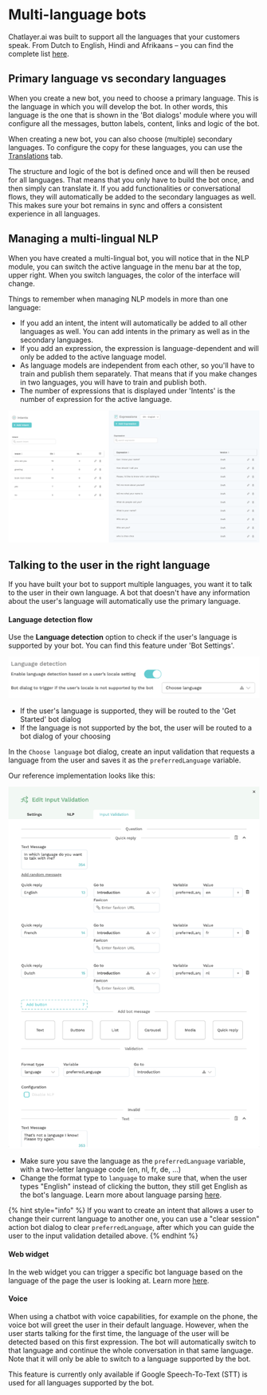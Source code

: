 # Multi-language bots

Chatlayer.ai was built to support all the languages that your customers speak. From Dutch to English, Hindi and Afrikaans – you can find the complete list [here](natural-language-processing-nlp/supported-languages.md).

## Primary language vs secondary languages

When you create a new bot, you need to choose a primary language. This is the language in which you will develop the bot. In other words, this language is the one that is shown in the 'Bot dialogs' module where you will configure all the messages, button labels, content, links and logic of the bot.

When creating a new bot, you can also choose \(multiple\) secondary languages. To configure the copy for these languages, you can use the [Translations](../bot-answers/dialog-state/translations.md) tab. 

The structure and logic of the bot is defined once and will then be reused for all languages. That means that you only have to build the bot once, and then simply can translate it. If you add functionalities or conversational flows, they will automatically be added to the secondary languages as well. This makes sure your bot remains in sync and offers a consistent experience in all languages.

## Managing a multi-lingual NLP

When you have created a multi-lingual bot, you will notice that in the NLP module, you can switch the active language in the menu bar at the top, upper right. When you switch languages, the color of the interface will change.

Things to remember when managing NLP models in more than one language:

* If you add an intent, the intent will automatically be added to all other languages as well. You can add intents in the primary as well as in the secondary languages.
* If you add an expression, the expression is language-dependent and will only be added to the active language model.
* As language models are independent from each other, so you'll have to train and publish them separately. That means that if you make changes in two languages, you will have to train and publish both. 
* The number of expressions that is displayed under 'Intents' is the number of expression for the active language.

![](../.gitbook/assets/image%20%28242%29.png)

## Talking to the user in the right language

If you have built your bot to support multiple languages, you want it to talk to the user in their own language. A bot that doesn't have any information about the user's language will automatically use the primary language.

#### Language detection flow

Use the **Language detection** option to check if the user's language is supported by your bot. You can find this feature under 'Bot Settings'.

![](../.gitbook/assets/image%20%28244%29.png)

* If the user's language is supported, they will be routed to the 'Get Started' bot dialog
* If the language is not supported by the bot, the user will be routed to a bot dialog of your choosing

In the `Choose language` bot dialog, create an input validation that requests a language from the user and saves it as the `preferredLanguage` variable.

Our reference implementation looks like this:

![](../.gitbook/assets/image%20%28221%29.png)

* Make sure you save the language as the `preferredLanguage` variable, with a two-letter language code \(en, nl, fr, de, ...\)
* Change the format type to `language` to make sure that, when the user types "English" instead of clicking the button, they still get English as the bot's language. Learn more about language parsing [here](../bot-answers/dialog-state/user-input-bot-dialog.md#language).

{% hint style="info" %}
If you want to create an intent that allows a user to change their current language to another one, you can use a "clear session" action bot dialog to clear `preferredLanguage`, after which you can guide the user to the input validation detailed above.
{% endhint %}

#### Web widget

In the web widget you can trigger a specific bot language based on the language of the page the user is looking at. Learn more [here](../channels/webwidget.md#default-locale).

#### Voice

When using a chatbot with voice capabilities, for example on the phone, the voice bot will greet the user in their default language. However, when the user starts talking for the first time, the language of the user will be detected based on this first expression. The bot will automatically switch to that language and continue the whole conversation in that same language.  Note that it will only be able to switch to a language supported by the bot. 

This feature is currently only available if Google Speech-To-Text \(STT\) is used for all languages supported by the bot. 

